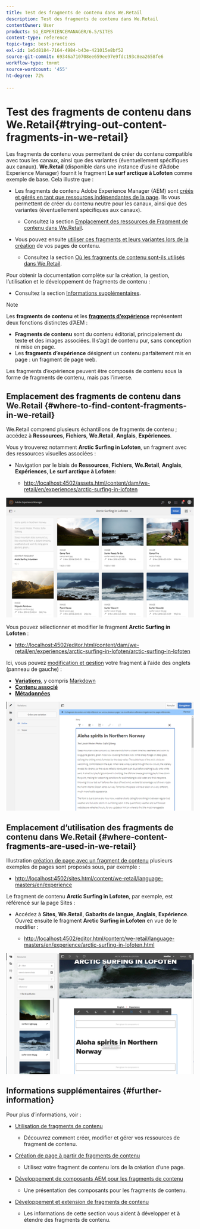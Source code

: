 ```yaml
---
title: Test des fragments de contenu dans We.Retail
description: Test des fragments de contenu dans We.Retail
contentOwner: User
products: SG_EXPERIENCEMANAGER/6.5/SITES
content-type: reference
topic-tags: best-practices
exl-id: 1e5d8184-7164-4984-b43e-421015e8bf52
source-git-commit: 69346a710708ee659ee97e9fdc193c8ea2658fe6
workflow-type: tm+mt
source-wordcount: '455'
ht-degree: 72%

---
```


# Test des fragments de contenu dans We.Retail{#trying-out-content-fragments-in-we-retail}

Les fragments de contenu vous permettent de créer du contenu compatible avec tous les canaux, ainsi que des variantes (éventuellement spécifiques aux canaux). **We.Retail** (disponible dans une instance d’usine d’Adobe Experience Manager) fournit le fragment **Le surf arctique à Lofoten** comme exemple de base. Cela illustre que :

* Les fragments de contenu Adobe Experience Manager (AEM) sont [créés et gérés en tant que ressources indépendantes de la page](/help/assets/content-fragments/content-fragments.md). Ils vous permettent de créer du contenu neutre pour les canaux, ainsi que des variantes (éventuellement spécifiques aux canaux).

   * Consultez la section [Emplacement des ressources de Fragment de contenu dans We.Retail](#where-to-find-content-fragments-in-we-retail).

* Vous pouvez ensuite [utiliser ces fragments et leurs variantes lors de la création](/help/sites-authoring/content-fragments.md) de vos pages de contenu.

   * Consultez la section [Où les fragments de contenu sont-ils utilisés dans We.Retail](#where-content-fragments-are-used-in-we-retail).

Pour obtenir la documentation complète sur la création, la gestion, l’utilisation et le développement de fragments de contenu :

* Consultez la section [Informations supplémentaires](#further-information).

>[!NOTE]
>
>Les **fragments de contenu** et les **[fragments d’expérience](/help/sites-authoring/experience-fragments.md)** représentent deux fonctions distinctes d’AEM :
>
>* **Fragments de contenu** sont du contenu éditorial, principalement du texte et des images associées. Il s’agit de contenu pur, sans conception ni mise en page.
>* Les **fragments d’expérience** désignent un contenu parfaitement mis en page : un fragment de page web.
>
>Les fragments d’expérience peuvent être composés de contenu sous la forme de fragments de contenu, mais pas l’inverse.

## Emplacement des fragments de contenu dans We.Retail {#where-to-find-content-fragments-in-we-retail}

We.Retail comprend plusieurs échantillons de fragments de contenu ; accédez à **Ressources**, **Fichiers**, **We.Retail**, **Anglais**, **Expériences**.

Vous y trouverez notamment **Arctic Surfing in Lofoten**, un fragment avec des ressources visuelles associées :

* Navigation par le biais de **Ressources**, **Fichiers**, **We.Retail**, **Anglais**, **Expériences**, **Le surf arctique à Lofoten**:

   * [http://localhost:4502/assets.html/content/dam/we-retail/en/experiences/arctic-surfing-in-lofoten](http://localhost:4502/assets.html/content/dam/we-retail/en/experiences/arctic-surfing-in-lofoten)

![cf-44](assets/cf-44.png)

Vous pouvez sélectionner et modifier le fragment **Arctic Surfing in Lofoten** :

* [http://localhost:4502/editor.html/content/dam/we-retail/en/experiences/arctic-surfing-in-lofoten/arctic-surfing-in-lofoten](http://localhost:4502/editor.html/content/dam/we-retail/en/experiences/arctic-surfing-in-lofoten/arctic-surfing-in-lofoten)

Ici, vous pouvez [modification et gestion](/help/assets/content-fragments/content-fragments.md) votre fragment à l’aide des onglets (panneau de gauche) :

<!--![cf-45-aa](do-not-localize/cf-45-aa.png) ![cf-45-a](do-not-localize/cf-45-a.png) ASSET does not exist-->

* **[Variations](/help/assets/content-fragments/content-fragments-variations.md)**, y compris [Markdown](/help/assets/content-fragments/content-fragments-markdown.md) 
* **[Contenu associé](/help/assets/content-fragments/content-fragments-assoc-content.md)**
* **[Métadonnées](/help/assets/content-fragments/content-fragments-metadata.md)**

![cf-46](assets/cf-46.png)

## Emplacement d’utilisation des fragments de contenu dans We.Retail {#where-content-fragments-are-used-in-we-retail}

Illustration [création de page avec un fragment de contenu](/help/sites-authoring/content-fragments.md) plusieurs exemples de pages sont proposés sous, par exemple :

* [http://localhost:4502/sites.html/content/we-retail/language-masters/en/experience](http://localhost:4502/sites.html/content/we-retail/language-masters/en/experience)

Le fragment de contenu **Arctic Surfing in Lofoten**, par exemple, est référencé sur la page Sites :

* Accédez à **Sites**, **We.Retail**, **Gabarits de langue**, **Anglais**, **Expérience**. Ouvrez ensuite le fragment **Arctic Surfing in Lofoten** en vue de le modifier :

   * [http://localhost:4502/editor.html/content/we-retail/language-masters/en/experience/arctic-surfing-in-lofoten.html](http://localhost:4502/editor.html/content/we-retail/language-masters/en/experience/arctic-surfing-in-lofoten.html)

![cf-53](assets/cf-53.png)

## Informations supplémentaires {#further-information}

Pour plus d’informations, voir :

* [Utilisation de fragments de contenu](/help/assets/content-fragments/content-fragments.md)

   * Découvrez comment créer, modifier et gérer vos ressources de fragment de contenu.

* [Création de page à partir de fragments de contenu](/help/sites-authoring/content-fragments.md)

   * Utilisez votre fragment de contenu lors de la création d’une page.

* [Développement de composants AEM pour les fragments de contenu](/help/sites-developing/components-content-fragments.md)

   * Une présentation des composants pour les fragments de contenu.

* [Développement et extension de fragments de contenu](/help/sites-developing/customizing-content-fragments.md)

   * Les informations de cette section vous aident à développer et à étendre des fragments de contenu.
